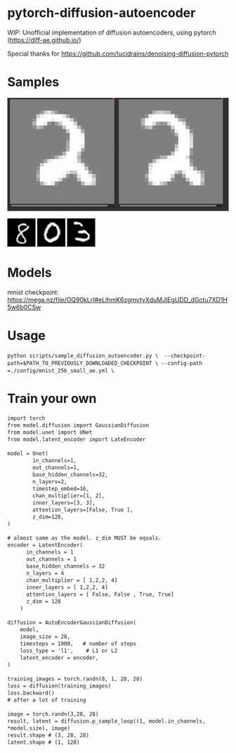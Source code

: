 # pytorch-diffusion-autoencoder
WIP: Unofficial implementation of diffusion autoencoders, using pytorch (https://diff-ae.github.io/)

Special thanks for https://github.com/lucidrains/denoising-diffusion-pytorch

# Samples
![sample](./sample/sample_1.png)

![sample](./sample/interpolation.gif)
![sample](./sample/interpolation2.gif)
![sample](./sample/interpolation3.gif)

# Models

mnist checkpoint: https://mega.nz/file/OQ90kLrI#eLlhmK6zgmvtyXduMJlEgUDD_dGctu7XD1H5w6b0CSw

# Usage

`python scripts/sample_diffusion_autoencoder.py \ 
--checkpoint-path=$PATH_TO_PREVIOUSLY_DOWNLOADED_CHECKPOINT \
--config-path =./config/mnist_256_small_ae.yml \`


# Train your own

```
import torch
from model.diffusion import GaussianDiffusion
from model.unet import UNet
from model.latent_encoder import LateEncoder

model = Unet(
        in_channels=1,
        out_channels=1,
        base_hidden_channels=32,
        n_layers=2,
        timestep_embed=16,
        chan_multiplier=[1, 2],
        inner_layers=[3, 3],
        attention_layers=[False, True ],
        z_dim=128,
)

# almost same as the model. z_dim MUST be equals.
encoder = LatentEncoder(
      in_channels = 1
      out_channels = 1
      base_hidden_channels = 32
      n_layers = 4
      chan_multiplier = [ 1,2,2, 4]
      inner_layers = [ 1,2,2, 4]
      attention_layers = [ False, False , True, True]
      z_dim = 128
    )

diffusion = AutoEncoderGaussianDiffusion(
    model,
    image_size = 28,
    timesteps = 1000,   # number of steps
    loss_type = 'l1',    # L1 or L2
    latent_encoder = encoder,
)

training_images = torch.randn(8, 1, 28, 28)
loss = diffusion(training_images)
loss.backward()
# after a lot of training

image = torch.randn(3,28, 28) 
result, latent = diffusion.p_sample_loop((1, model.in_channels, *model.size), image)
result.shape # (3, 28, 28)
latent.shape # (1, 128)
```
